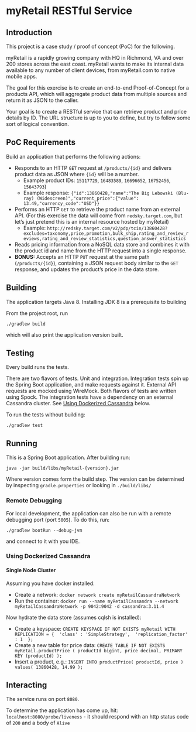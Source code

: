 # myRetail RESTful Service

## Introduction

This project is a case study / proof of concept (PoC) for the following.

myRetail is a rapidly growing company with HQ in Richmond, VA and over 200 stores across the east coast. myRetail wants to make its internal data available to any number of client devices, from myRetail.com to native mobile apps. 

The goal for this exercise is to create an end-to-end Proof-of-Concept for a products API, which will aggregate product data from multiple sources and return it as JSON to the caller. 

Your goal is to create a RESTful service that can retrieve product and price details by ID. The URL structure is up to you to define, but try to follow some sort of logical convention.

## PoC Requirements
Build an application that performs the following actions: 
- Responds to an HTTP `GET` request at `/products/{id}` and delivers product data as JSON where `{id}` will be a number. 
    - Example product IDs: `15117729`, `16483589`, `16696652`, `16752456`, `15643793`) 
    - Example response: `{"id":13860428,"name":"The Big Lebowski (Blu-ray) (Widescreen)","current_price":{"value": 13.49,"currency_code":"USD"}}`
- Performs an HTTP `GET` to retrieve the product name from an external API. (For this exercise the data will come from `redsky.target.com`, but let’s just pretend this is an internal resource hosted by myRetail)  
    - Example: `http://redsky.target.com/v2/pdp/tcin/13860428?excludes=taxonomy,price,promotion,bulk_ship,rating_and_review_reviews,rating_and_review_statistics,question_answer_statistics`
- Reads pricing information from a NoSQL data store and combines it with the product id and name from the HTTP request into a single response.  
- **BONUS:** Accepts an HTTP `PUT` request at the same path (`/products/{id}`), containing a JSON request body similar to the `GET` response, and updates the product’s price in the data store.  

## Building

The application targets Java 8. Installing JDK 8 is a prerequisite to building

From the project root, run

`./gradlew build` 

which will also print the application version built.

## Testing

Every build runs the tests. 

There are two flavors of tests. Unit and integration. Integration tests spin up the Spring Boot application, and make requests against it. External API requests are mocked using WireMock. Both flavors of tests are written using Spock. The integration tests have a dependency on an external Cassandra cluster. See [Using Dockerized Cassandra](#using-dockerized-cassandra)  below. 

To run the tests without building: 

`./gradlew test`


## Running

This is a Spring Boot application. After building run:

`java -jar build/libs/myRetail-{version}.jar`

Where version comes form the build step. The version can be determined by inspecting `gradle.properties` or looking in `./build/libs/`

### Remote Debugging

For local development, the application can also be run with a remote debugging port (port `5005`). To do this, run:

`./gradlew bootRun --debug-jvm`

and connect to it with you IDE.

### Using Dockerized Cassandra

#### Single Node Cluster

Assuming you have docker installed:
- Create a network: `docker network create myRetailCassandraNetwork`
- Run the container: `docker run --name myRetailCassandra --network myRetailCassandraNetwork -p 9042:9042 -d cassandra:3.11.4`

Now hydrate the data store (assumes cqlsh is installed): 
- Create a keyspace: 
`CREATE KEYSPACE IF NOT EXISTS myRetail WITH REPLICATION = { 
    'class' : 'SimpleStrategy', 
    'replication_factor' : 1 
};`
- Create a new table for price data: 
`CREATE TABLE IF NOT EXISTS myRetail.productPrice (
    productId bigint,
    price decimal,
    PRIMARY KEY (productId)
);`
- Insert a product, e.g.: 
`INSERT INTO productPrice( productId, price ) values( 13860428, 14.99 );`
                                      

## Interacting

The service runs on port `8080`. 

To determine the application has come up, hit: `localhost:8080/probe/liveness` - it should respond with an http status code of `200` and a body of `Alive`